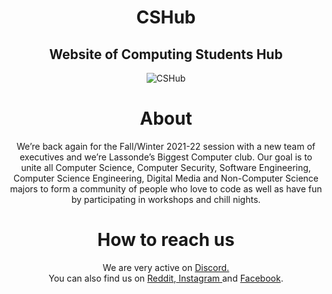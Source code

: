 <div align="center">
  
# CSHub
## Website of Computing Students Hub

![CSHub](https://user-images.githubusercontent.com/91167955/150884545-08784def-00aa-4f43-868f-b0fd3c37415f.png)


# About

We’re back again for the Fall/Winter 2021-22 session with a new team of executives and we’re Lassonde’s Biggest Computer club. Our goal is to unite all Computer Science, Computer Security, Software Engineering, Computer Science Engineering, Digital Media and Non-Computer Science majors to form a community of people who love to code as well as have fun by participating in workshops and chill nights.
    

# How to reach us

    
We are very active on <a href="https://invite.gg/cshub">Discord.</a><br>
You can also find us on <a href="https://www.reddit.com/user/YorkCSHub/">Reddit</a>,<a href="https://instagram.com/cshub_york?utm_medium=copy_link"> Instagram </a>and
<a href="https://www.facebook.com/thecshub/"> Facebook</a>.
    

  
</div>
